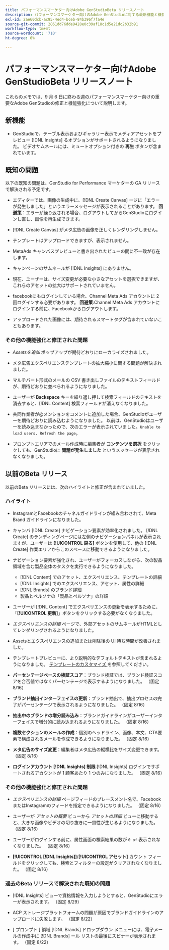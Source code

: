```yaml
---
title: パフォーマンスマーケター向けAdobe GenStudioBeta リリースノート
description: パフォーマンスマーケター向けのAdobe GenStudioに対する最新機能と機能強化について説明します。
exl-id: 2ae60dcb-ac95-4ed4-bceb-84b396f7fa4e
source-git-commit: 2861dd76dde9428e0c39af18c1d5e21dc2b32b91
workflow-type: tm+mt
source-wordcount: '710'
ht-degree: 0%

---
```


# パフォーマンスマーケター向けAdobe GenStudioBeta リリースノート

これらのメモでは、9 月 6 日に終わる週のパフォーマンスマーケター向けの重要なAdobe GenStudioの修正と機能強化について説明します。

## 新機能

* GenStudioで、テーブル表示およびギャラリー表示でメディアアセットをプレビュー [!DNL Insights] るオプションがサポートされるようになりました。 ビデオサムネールには、ミュートオプション付きの **再生** ボタンが含まれています。<!-- GS-4398 -->

## 既知の問題

以下の既知の問題は、GenStudio for Performance マーケターの GA リリースで解決される予定です。

* エディターでは、画像の生成中に、[!DNL Create Canvas] ージに「エラーが発生しました」というエラーメッセージが表示されることがあります。 **回避策**：エラーが繰り返される場合、ログアウトしてからGenStudioにログインし直し、画像を再生成できます。 <!-- GS-4813 -->

* [!DNL Create Canvas] がメタ広告の画像を正しくレンダリングしません。<!-- GS-4864 -->

* テンプレートはアップロードできますが、表示されません。<!-- GS-4815 -->

* MetaAds キャンバスプレビューと書き出されたビューの間に不一致が存在します。<!-- GS-4492 4401 -->

* キャンペーンのサムネールが [!DNL Insights] にありません。<!-- GS-4648 -->

* 現在、ユーザーは、サイズ変更が必要な小さなアセットを選択できますが、これらのアセットの拡大はサポートされていません。<!-- GS-3131 -->

* facebookにもログインしている場合、Channel Meta Ads アカウントに 2 回ログインする必要があります。 **回避策**:Channel Meta Ads アカウントにログインする前に、Facebookからログアウトします。

* アップロードされた画像には、期待されるスマートタグが含まれていないこともあります。<!-- GS-4856 -->

### その他の機能強化と修正された問題

* _Assetsを追加_ ポップアップが期待どおりにローカライズされました。<!-- GS-3834 -->

* メタ広告エクスペリエンステンプレートの拡大縮小に関する問題が解決されました。<!-- GS-4174 -->

* マルチパート形式のメールの CSV 書き出しファイルのテキストフィールドが、期待どおりに並べられるようになりました。<!-- GS-4013 -->

* ユーザーが **Backspace** キーを繰り返し押して検索フィールドのテキストを消去すると、[!DNL Content] 検索フィールドが消えなくなりました。 <!-- GS-4543 -->

* 共同作業者が@メンションをコメントに追加した場合、GenStudioがユーザーを期待どおりに読み込むようになりました。 以前は、GenStudioはユーザーを読み込まなかったので、次のエラーが表示されていました。`Unable to load users. Refresh the page`。<!-- GS-4113 -->

* プロンプトエリアでのメール作成時に編集者が **コンテンツを選択** をクリックしても、GenStudioに **問題が発生しました** というメッセージが表示されなくなりました。<!-- GS-4879 -->

## 以前のBeta リリース

以前のBeta リリースには、次のハイライトと修正が含まれていました。

### ハイライト

* InstagramとFacebookのチャネルガイドラインが組み合わされて、Meta Brand ガイドラインになりました。

* キャンバ [!DNL Create] ナビゲーション要素が効率化されました。 [!DNL Create] のランディングページには左側のナビゲーションパネルが表示されますが、ユーザーは **[!UICONTROL 戻る]** ボタンを使用して、他の [!DNL Create] 作業エリアからこのスペースに移動できるようになりました。

* ナビゲーション要素が強化され、ユーザーがフォーカスしながら、次の製品領域を含む製品全体のタスクを実行できるようになりました。

   * [!DNL Content] でのアセット、エクスペリエンス、テンプレートの詳細
   * [!DNL Insights] でのエクスペリエンス、アセット、属性の詳細
   * [!DNL Brands] のブランド詳細
   * 製品とペルソナの「製品とペルソナ」の詳細

* ユーザーが [!DNL Content] でエクスペリエンスの更新を表示するために、「**[!UICONTROL 更新]**」ボタンをクリックする必要がなくなりました。

* _エクスペリエンスの詳細_ ページで、外部アセットのサムネールがHTMLとしてレンダリングされるようになりました。

* Assetsとエクスペリエンスの追加または削除後の UI 待ち時間が改善されました。

* テンプレートプレビューに、より説明的なデフォルトテキストが含まれるようになりました。 [ テンプレートのカスタマイズ ](https://experienceleague.adobe.com/en/docs/genstudio/user-guide/content/templates/customize-template#template-preview) を参照してください。

* **パーセンテージベースの検証スコア**：ブランド検証では、ブランド検証スコアを合否値ではなくパーセンテージで表示するようになりました。 （固定 8/16）

* **ブランド抽出インターフェイスの更新**：ブランド抽出で、抽出プロセスの完了がパーセンテージで表示されるようになりました。 （固定 8/16）

* **抽出中のブランドの増分読み込み**：ブランドガイドラインがユーザーインターフェイスで増分的に読み込まれるようになりました。 （固定 8/16）

* **複数セクションのメールの作成**：個別のヘッドライン、画像、本文、CTA要素で構成されるメールを作成できるようになりました。 （固定 8/16）

* **メタ広告のサイズ変更**：編集者はメタ広告の縦横比をサイズ変更できます。 （固定 8/16）

* **ログインアカウント [!DNL Insights] 制限**:[!DNL Insights] ログインでサポートされるアカウントが 1 顧客あたり 1 つのみになりました。 （固定 8/16）

### その他の機能強化と修正された問題

* _エクスペリエンスの詳細_ ページフィードのプレースメント名で、FacebookまたはInstagramのフィードを指定できるようになりました。 （固定 8/16）

* ユーザーが _アセットの概要_ ビューから _アセットの詳細_ ビューに移動すると、大きな画像やビデオの切り抜きに一貫性が生じるようになりました。 （固定 8/16）

* ユーザーがログインする前に、属性画面の検索結果の数が `0 of` 表示されなくなりました。 （固定 8/16） <!-- GS-3665 -->

* **[!UICONTROL [!DNL Insights]]**/**[!UICONTROL アセット]** カウント フィールドをクリックしても、検索とフィルターの設定がクリアされなくなりました。 （固定 8/16） <!-- GS-3476 -->

### 過去のBeta リリースで解決された既知の問題

* [!DNL Insights] ビューで資格情報を入力しようとすると、GenStudioにエラーが表示されます。 （固定 8/29） <!-- GS-4689 -->

* ACP ストレージプラットフォームの問題が原因でブランドガイドラインのアップロードに失敗します。 （固定 8/22） <!-- GS-4369 -->

* [ プロンプト ] 領域 [!DNL Brands] ドロップダウン メニューには、電子メールの作成中に [!DNL Brands] ール リストの最後にスピナーが表示されます。 （固定 8/22） <!-- GS-4077 -->
